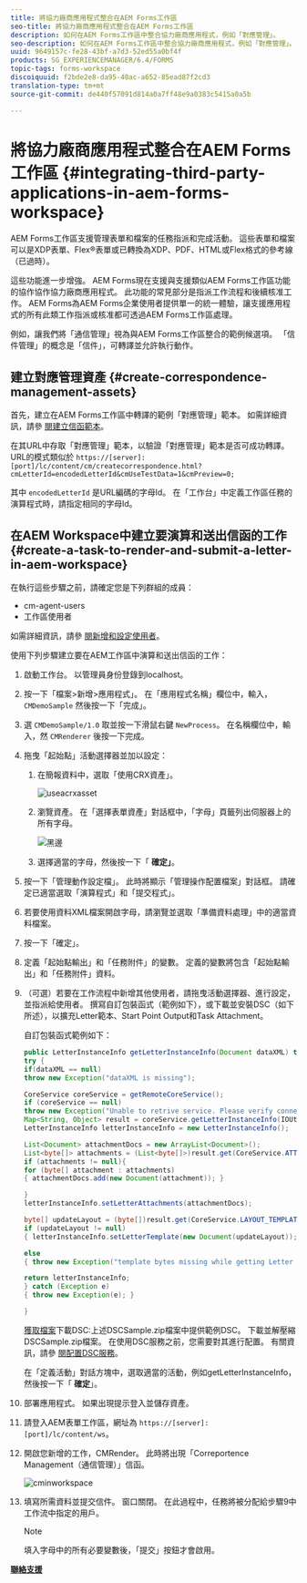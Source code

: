 ```yaml
---
title: 將協力廠商應用程式整合在AEM Forms工作區
seo-title: 將協力廠商應用程式整合在AEM Forms工作區
description: 如何在AEM Forms工作區中整合協力廠商應用程式，例如「對應管理」。
seo-description: 如何在AEM Forms工作區中整合協力廠商應用程式，例如「對應管理」。
uuid: 9649157c-fe28-43bf-a7d3-52ed55a0bf4f
products: SG_EXPERIENCEMANAGER/6.4/FORMS
topic-tags: forms-workspace
discoiquuid: f2bde2e8-da95-48ac-a652-85ead87f2cd3
translation-type: tm+mt
source-git-commit: de440f57091d814a0a7ff48e9a0383c5415a0a5b

---
```



# 將協力廠商應用程式整合在AEM Forms工作區 {#integrating-third-party-applications-in-aem-forms-workspace}

AEM Forms工作區支援管理表單和檔案的任務指派和完成活動。 這些表單和檔案可以是XDP表單、Flex®表單或已轉換為XDP、PDF、HTML或Flex格式的參考線（已過時）。

這些功能進一步增強。 AEM Forms現在支援與支援類似AEM Forms工作區功能的協作協作協力廠商應用程式。 此功能的常見部分是指派工作流程和後續核准工作。 AEM Forms為AEM Forms企業使用者提供單一的統一體驗，讓支援應用程式的所有此類工作指派或核准都可透過AEM Forms工作區處理。

例如，讓我們將「通信管理」視為與AEM Forms工作區整合的範例候選項。 「信件管理」的概念是「信件」，可轉譯並允許執行動作。

## 建立對應管理資產 {#create-correspondence-management-assets}

首先，建立在AEM Forms工作區中轉譯的範例「對應管理」範本。 如需詳細資訊，請參 [閱建立信函範本](/help/forms/using/create-letter.md)。

在其URL中存取「對應管理」範本，以驗證「對應管理」範本是否可成功轉譯。 URL的模式類似於 `https://[server]:[port]/lc/content/cm/createcorrespondence.html?cmLetterId=encodedLetterId&cmUseTestData=1&cmPreview=0;`

其中 `encodedLetterId` 是URL編碼的字母Id。 在「工作台」中定義工作區任務的演算程式時，請指定相同的字母Id。

## 在AEM Workspace中建立要演算和送出信函的工作 {#create-a-task-to-render-and-submit-a-letter-in-aem-workspace}

在執行這些步驟之前，請確定您是下列群組的成員：

* cm-agent-users
* 工作區使用者

如需詳細資訊，請參 [閱新增和設定使用者](/help/forms/using/admin-help/adding-configuring-users.md)。

使用下列步驟建立要在AEM工作區中演算和送出信函的工作：

1. 啟動工作台。 以管理員身份登錄到localhost。
1. 按一下「檔案>新增>應用程式」。 在「應用程式名稱」欄位中，輸入， `CMDemoSample` 然後按一下「完成」。
1. 選 `CMDemoSample/1.0` 取並按一下滑鼠右鍵 `NewProcess`。 在名稱欄位中，輸入，然 `CMRenderer` 後按一下完成。
1. 拖曳「起始點」活動選擇器並加以設定：

   1. 在簡報資料中，選取「使用CRX資產」。

      ![useacrxasset](assets/useacrxasset.png)

   1. 瀏覽資產。 在「選擇表單資產」對話框中，「字母」頁籤列出伺服器上的所有字母。

      ![黑邊](assets/lettertab.png)

   1. 選擇適當的字母，然後按一下「 **確定」**。

1. 按一下「管理動作設定檔」。 此時將顯示「管理操作配置檔案」對話框。 請確定已適當選取「演算程式」和「提交程式」。
1. 若要使用資料XML檔案開啟字母，請瀏覽並選取「準備資料處理」中的適當資料檔案。
1. 按一下「確定」。
1. 定義「起始點輸出」和「任務附件」的變數。 定義的變數將包含「起始點輸出」和「任務附件」資料。
1. （可選）若要在工作流程中新增其他使用者，請拖曳活動選擇器、進行設定，並指派給使用者。 撰寫自訂包裝函式（範例如下），或下載並安裝DSC（如下所述），以擴充Letter範本、Start Point Output和Task Attachment。

   自訂包裝函式範例如下：

   ```java
   public LetterInstanceInfo getLetterInstanceInfo(Document dataXML) throws Exception {
   try {
   if(dataXML == null)
   throw new Exception("dataXML is missing");
   
   CoreService coreService = getRemoteCoreService();
   if (coreService == null)
   throw new Exception("Unable to retrive service. Please verify connection details.");
   Map<String, Object> result = coreService.getLetterInstanceInfo(IOUtils.toString(dataXML.getInputStream(), "UTF-8"));
   LetterInstanceInfo letterInstanceInfo = new LetterInstanceInfo();
   
   List<Document> attachmentDocs = new ArrayList<Document>();
   List<byte[]> attachments = (List<byte[]>)result.get(CoreService.ATTACHMENT_KEY);
   if (attachments != null){
   for (byte[] attachment : attachments)
   { attachmentDocs.add(new Document(attachment)); }
   
   }
   letterInstanceInfo.setLetterAttachments(attachmentDocs);
   
   byte[] updateLayout = (byte[])result.get(CoreService.LAYOUT_TEMPLATE_KEY);
   if (updateLayout != null)
   { letterInstanceInfo.setLetterTemplate(new Document(updateLayout)); }
   
   else
   { throw new Exception("template bytes missing while getting Letter instance Info."); }
   
   return letterInstanceInfo;
   } catch (Exception e)
   { throw new Exception(e); }
   
   }
   ```

   [獲取檔案](assets/dscsample.zip)下載DSC:上述DSCSample.zip檔案中提供範例DSC。 下載並解壓縮DSCSample.zip檔案。 在使用DSC服務之前，您需要對其進行配置。 有關資訊，請參 [閱配置DSC服務](/help/forms/using/add-action-button-in-create-correspondence-ui.md#p-configure-the-dsc-service-p)。

   在「定義活動」對話方塊中，選取適當的活動，例如getLetterInstanceInfo，然後按一下「 **確定**」。

1. 部署應用程式。 如果出現提示登入並儲存資產。
1. 請登入AEM表單工作區，網址為 `https://[server]:[port]/lc/content/ws`。
1. 開啟您新增的工作，CMRender。 此時將出現「Correportence Management（通信管理）」信函。

   ![cminworkspace](assets/cminworkspace.png)

1. 填寫所需資料並提交信件。 窗口關閉。 在此過程中，任務將被分配給步驟9中工作流中指定的用戶。

   >[!NOTE]
   >
   >填入字母中的所有必要變數後，「提交」按鈕才會啟用。

**[聯絡支援](https://www.adobe.com/account/sign-in.supportportal.html)**
